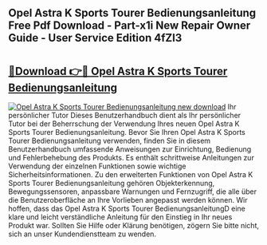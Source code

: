 ## Opel Astra K Sports Tourer Bedienungsanleitung Free Pdf Download - Part-x1i New Repair Owner Guide - User Service Edition 4fZI3

# <h2><a href="http://df1w2w.blite.top/?on=Opel+Astra+K+Sports+Tourer+Bedienungsanleitung">🔗Download 👉🔴 Opel Astra K Sports Tourer Bedienungsanleitung</a></h2>

[![Opel Astra K Sports Tourer Bedienungsanleitung new download](https://i.imgur.com/lujVjoI.png)](http://df1w2w.blite.top/?on=Opel+Astra+K+Sports+Tourer+Bedienungsanleitung)
Ihr persönlicher Tutor Dieses Benutzerhandbuch dient als Ihr persönlicher Tutor bei der Beherrschung der Verwendung Ihres neuen Opel Astra K Sports Tourer Bedienungsanleitung. Bevor Sie Ihren Opel Astra K Sports Tourer Bedienungsanleitung verwenden, finden Sie in diesem Benutzerhandbuch umfassende Anweisungen zur Einrichtung, Bedienung und Fehlerbehebung des Produkts. Es enthält schrittweise Anleitungen zur Verwendung der einzelnen Funktionen sowie wichtige Sicherheitsinformationen. Zu den erweiterten Funktionen von Opel Astra K Sports Tourer Bedienungsanleitung gehören Objekterkennung, Bewegungssensoren, anpassbare Warnungen und Fernzugriff, die alle über die Benutzeroberfläche an Ihre Vorlieben angepasst werden können. Wir hoffen, dass das Opel Astra K Sports Tourer BedienungsanleitungD eine klare und leicht verständliche Anleitung für den Einstieg in Ihr neues Produkt war. Sollten Sie Hilfe oder Klärung benötigen, zögern Sie bitte nicht, sich an unser Kundendienstteam zu wenden.
